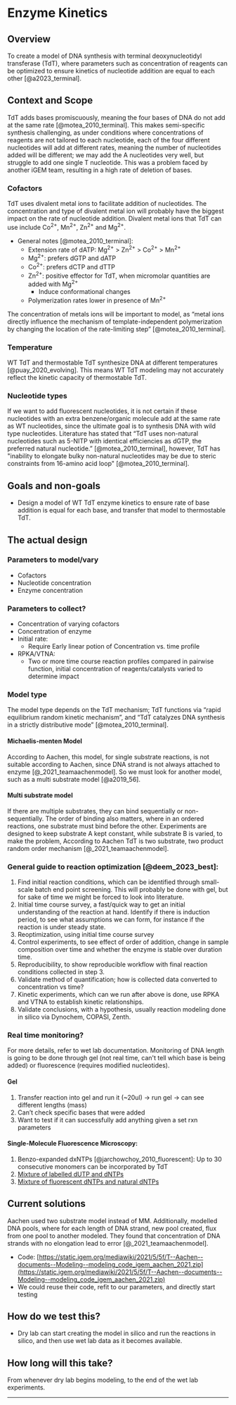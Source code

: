 # Enzyme Kinetics

## Overview

To create a model of DNA synthesis with terminal deoxynucleotidyl transferase (TdT), where parameters such as concentration of reagents can be optimized to ensure kinetics of nucleotide addition are equal to each other [@a2023_terminal]. 

## Context and Scope

TdT adds bases promiscuously, meaning the four bases of DNA do not add at the same rate [@motea_2010_terminal]. This makes semi-specific synthesis challenging, as under conditions where concentrations of reagents are not tailored to each nucleotide, each of the four different nucleotides will add at different rates, meaning the number of nucleotides added will be different; we may add the A nucleotides very well, but struggle to add one single T nucleotide. This was a problem faced by another iGEM team, resulting in a high rate of deletion of bases. 

### Cofactors
TdT uses divalent metal ions to facilitate addition of nucleotides. The concentration and type of divalent metal ion will probably have the biggest impact on the rate of nucleotide addition. Divalent metal ions that TdT can use include Co<sup>2+</sup>, Mn<sup>2+</sup>, Zn<sup>2+</sup> and Mg<sup>2+</sup>. 

* General notes [@motea_2010_terminal]:
    * Extension rate of dATP:  Mg<sup>2+</sup> > Zn<sup>2+</sup> > Co<sup>2+</sup> > Mn<sup>2+</sup>
    * Mg<sup>2+</sup>: prefers dGTP and dATP
    * Co<sup>2+</sup>: prefers dCTP and dTTP
    * Zn<sup>2+</sup>: positive effector for TdT, when micromolar quantities are added with Mg<sup>2+</sup>
        * Induce conformational changes
    * Polymerization rates lower in presence of Mn<sup>2+</sup>

The concentration of metals ions will be important to model, as “metal ions directly influence the mechanism of template-independent polymerization by changing the location of the rate-limiting step” [@motea_2010_terminal].

### Temperature

WT TdT and thermostable TdT synthesize DNA at different temperatures [@puay_2020_evolving]. This means WT TdT modeling may not accurately reflect the kinetic capacity of thermostable TdT. 

### Nucleotide types

If we want to add fluorescent nucleotides, it is not certain if these nucleotides with an extra benzene/organic molecule add at the same rate as WT nucleotides, since the ultimate goal is to synthesis DNA with wild type nucleotides. Literature has stated that “TdT uses non-natural nucleotides such as 5-NITP with identical efficiencies as dGTP, the preferred natural nucleotide.” [@motea_2010_terminal], however, TdT has "inability to elongate bulky non-natural nucleotides may be due to steric constraints from 16-amino acid loop" [@motea_2010_terminal].

## Goals and non-goals
* Design a model of WT TdT enzyme kinetics to ensure rate of base addition is equal for each base, and transfer that model to thermostable TdT.

## The actual design
### Parameters to model/vary
* Cofactors 
* Nucleotide concentration
* Enzyme concentration 

### Parameters to collect?
* Concentration of varying cofactors
* Concentration of enzyme
* Initial rate: 
    * Require Early linear potion of Concentration vs. time profile 
* RPKA/VTNA:
    * Two or more time course reaction profiles compared in pairwise function, initial concentration of reagents/catalysts varied to determine impact

### Model type
The model type depends on the TdT mechanism; TdT functions via “rapid equilibrium random kinetic mechanism”, and “TdT catalyzes DNA synthesis in a strictly distributive mode” [@motea_2010_terminal].

#### Michaelis-menten Model
According to Aachen, this model, for single substrate reactions, is not suitable according to Aachen, since DNA strand is not always attached to enzyme [@_2021_teamaachenmodel]. So we must look for another model, such as a multi substrate model [@a2019_56].

#### Multi substrate model 
If there are multiple substrates, they can bind sequentially or non-sequentially. The order of binding also matters, where in an ordered reactions, one substrate must bind before the other. Experiments are designed to keep substrate A kept constant, while substrate B is varied, to make the problem, According to Aachen TdT is two substrate, two product random order mechanism [@_2021_teamaachenmodel].

### General guide to reaction optimization [@deem_2023_best]:
1. Find initial reaction conditions, which can be identified through small-scale batch end point screening. This will probably be done with gel, but for sake of time we might be forced to look into literature.
2. Initial time course survey, a fast/quick way to get an initial understanding of the reaction at hand. Identify if there is induction period, to see what assumptions we can form, for instance if the reaction is under steady state.
3. Reoptimization, using initial time course survey
4. Control experiments, to see effect of order of addition, change in sample composition over time and whether the enzyme is stable over duration time.
5. Reproducibility, to show reproducible workflow with final reaction conditions collected in step 3.
6. Validate method of quantification; how is collected data converted to concentration vs time?
7. Kinetic experiments, which can we run after above is done, use RPKA and VTNA to establish kinetic relationships.
8. Validate conclusions, with a hypothesis, usually reaction modeling done in silico via Dynochem, COPASI, Zenth.

### Real time monitoring?
For more details, refer to wet lab documentation. Monitoring of DNA length is going to be done through gel (not real time, can't tell which base is being added) or fluorescence (requires modified nucleotides).

#### Gel
1. Transfer reaction into gel and run it (~20ul) → run gel → can see different lengths (mass)
2. Can’t check specific bases that were added
3. Want to test if it can successfully add anything given a set rxn parameters

#### Single-Molecule Fluorescence Microscopy: 
1. Benzo-expanded dxNTPs [@jarchowchoy_2010_fluorescent]: Up to 30 consecutive monomers can be incorporated by TdT
2. [Mixture of labelled dUTP and dNTPs](https://cshprotocols.cshlp.org/content/2021/8/pdb.prot100685.long)
3. [Mixture of fluorescent dNTPs and natural dNTPs](https://pubs.acs.org/doi/epdf/10.1021/ac200946t)
        
## Current solutions
Aachen used two substrate model instead of MM. Additionally, modelled DNA pools, where for each length of DNA strand, new pool created, flux from one pool to another modeled. They found that concentration of DNA strands with no elongation lead to error [@_2021_teamaachenmodel].
* Code: [https://static.igem.org/mediawiki/2021/5/5f/T--Aachen--documents--Modeling--modeling_code_igem_aachen_2021.zip](https://static.igem.org/mediawiki/2021/5/5f/T--Aachen--documents--Modeling--modeling_code_igem_aachen_2021.zip)
* We could reuse their code, refit to our parameters, and directly start testing

## How do we test this?
* Dry lab can start creating the model in silico and run the reactions in silico, and then use wet lab data as it becomes available.

## How long will this take?
From whenever dry lab begins modeling, to the end of the wet lab experiments.

---

